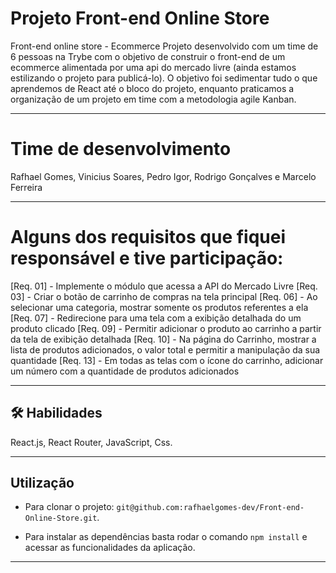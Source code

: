 # Projeto Front-end Online Store

Front-end online store - Ecommerce 
Projeto desenvolvido com um time de 6 pessoas na Trybe com o objetivo de construir o front-end  de um ecommerce alimentada por uma api do mercado livre (ainda estamos estilizando o projeto para publicá-lo). O objetivo foi sedimentar tudo o que aprendemos de React  até o bloco do projeto, enquanto praticamos a organização de um projeto em time com a metodologia agile Kanban.

<hr></hr>

# Time de desenvolvimento
Rafhael Gomes, Vinicius Soares, Pedro Igor, Rodrigo Gonçalves e Marcelo Ferreira

<hr></hr>

# Alguns dos requisitos que fiquei responsável e tive participação:
[Req. 01] - Implemente o módulo que acessa a API do Mercado Livre
[Req. 03] - Criar o botão de carrinho de compras na tela principal
[Req. 06] - Ao selecionar uma categoria, mostrar somente os produtos referentes a ela
[Req. 07] - Redirecione para uma tela com a exibição detalhada do um produto clicado
[Req. 09] - Permitir adicionar o produto ao carrinho a partir da tela de exibição detalhada
[Req. 10] - Na página do Carrinho, mostrar a lista de produtos adicionados, o valor total e permitir a manipulação da sua quantidade
[Req. 13] - Em todas as telas com o ícone do carrinho, adicionar um número com a quantidade de produtos adicionados

<hr></hr>

## 🛠 Habilidades
React.js, React Router, JavaScript, Css.

<hr></hr>

## Utilização

- Para clonar o projeto: `git@github.com:rafhaelgomes-dev/Front-end-Online-Store.git`.

- Para instalar as dependências basta rodar o comando `npm install` e acessar as funcionalidades da aplicação.

<hr></hr>